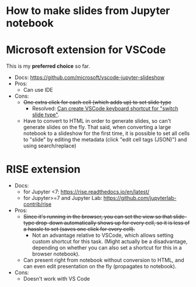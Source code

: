 # How to make slides from Jupyter notebook

# Microsoft extension for VSCode

This is my **preferred choice** so far.

- Docs: <https://github.com/microsoft/vscode-jupyter-slideshow>
- Pros:
  - Can use IDE
- Cons:
  - ~~One extra click for each cell (which adds up) to set slide type~~
    - Resolved: [Can create VSCode keyboard shortcut for "switch slide type"](https://github.com/tloeber/utils_and_configs/blob/046e7053601b7faabc79b574be0a6a84239b016b/IDEs/VSCode/keybindings/keybindings.json#L674).
  - Have to convert to HTML in order to generate slides, so can't generate slides on the fly. That said, when converting a large notebook to a slideshow for the first time, it is possible to set all cells to "slide" by editing the metadata (click "edit cell tags (JSON)") and using search/replace)

# RISE extension

- Docs:
  - for Jupyter <7: <https://rise.readthedocs.io/en/latest/>
  - for Jupyter>=7 and Jupyter Lab: <https://github.com/jupyterlab-contrib/rise>
- Pros:
  - ~~Since it's running in the browser, you can set the view so that slide-type drop-down automatically shows up for every cell, so it is less of a hassle to set (saves one click for every cell).~~
    - Not an advantage relative to VSCode, which allows setting custom shortcut for this task. (Might actually be a disadvantage, depending on whether you can also set a shortcut for this in a browser notebook).
  - Can present right from notebook without conversion to HTML, and can even edit presentation on the fly (propagates to notebook).
- Cons:
  - Doesn't work with VS Code
